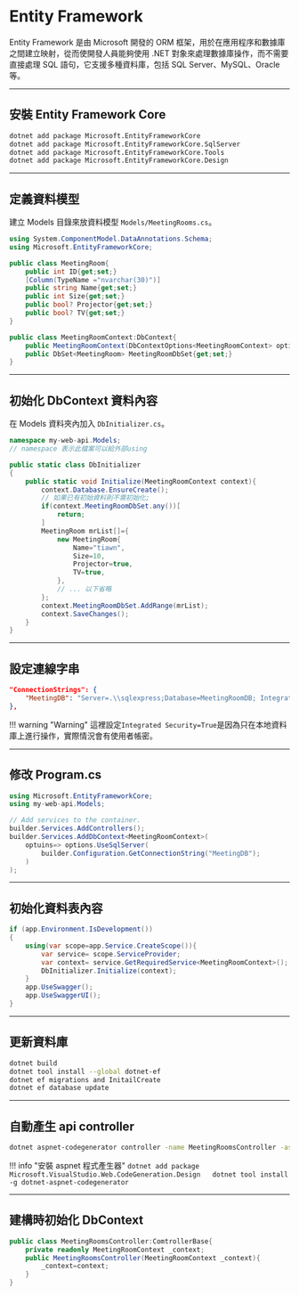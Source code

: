 # Entity Framework

Entity Framework 是由 Microsoft 開發的 ORM 框架，用於在應用程序和數據庫之間建立映射，從而使開發人員能夠使用 .NET 對象來處理數據庫操作，而不需要直接處理 SQL 語句，它支援多種資料庫，包括 SQL Server、MySQL、Oracle 等。

---

## 安裝 Entity Framework Core

```bash
dotnet add package Microsoft.EntityFrameworkCore
dotnet add package Microsoft.EntityFrameworkCore.SqlServer
dotnet add package Microsoft.EntityFrameworkCore.Tools
dotnet add package Microsoft.EntityFrameworkCore.Design
```

---

## 定義資料模型

建立 Models 目錄來放資料模型 `Models/MeetingRooms.cs`。

```cs title="MeetingRooms.cs"
using System.ComponentModel.DataAnnotations.Schema;
using Microsoft.EntityFrameworkCore;

public class MeetingRoom{
    public int ID{get;set;}
    [Column(TypeName ="nvarchar(30)")]
    public string Name{get;set;}
    public int Size{get;set;}
    public bool? Projector{get;set;}
    public bool? TV{get;set;}
}

public class MeetingRoomContext:DbContext{
    public MeetingRoomContext(DbContextOptions<MeetingRoomContext> options):base(options){}
    public DbSet<MeetingRoom> MeetingRoomDbSet{get;set;}
}
```

---

## 初始化 DbContext 資料內容

在 Models 資料夾內加入 `DbInitializer.cs`。

```cs title="DbInitialize.cs"
namespace my-web-api.Models;
// namespace 表示此檔案可以給外部using

public static class DbInitializer
{
    public static void Initialize(MeetingRoomContext context){
        context.Database.EnsureCreate();
        // 如果已有初始資料則不需初始化;
        if(context.MeetingRoomDbSet.any())[
            return;
        ]
        MeetingRoom mrList[]={
            new MeetingRoom{
                Name="tiawn",
                Size=10,
                Projector=true,
                TV=true,
            },
            // ... 以下省略
        };
        context.MeetingRoomDbSet.AddRange(mrList);
        context.SaveChanges();
    }
}
```

---

## 設定連線字串

```json title="appsetting.json"
"ConnectionStrings": {
    "MeetingDB": "Server=.\\sqlexpress;Database=MeetingRoomDB; Integrated Security=True;TrustServerCertificate=true;MultipleActiveResultSets=True;"
},
```

!!! warning "Warning"
    這裡設定`Integrated Security=True`是因為只在本地資料庫上進行操作，實際情況會有使用者帳密。


---

## 修改 Program.cs

```cs title="Program.cs"
using Microsoft.EntityFrameworkCore;
using my-web-api.Models;

// Add services to the container.
builder.Services.AddControllers();
builder.Services.AddDbContext<MeetingRoomContext>(
    optuins=> options.UseSqlServer(
        builder.Configuration.GetConnectionString("MeetingDB");
    )
);
```

---

## 初始化資料表內容

```cs title="Program.cs" hl_lines="3-7"
if (app.Environment.IsDevelopment())
{
    using(var scope=app.Service.CreateScope()){
        var service= scope.ServiceProvider;
        var context= service.GetRequiredService<MeetingRoomContext>();
        DbInitializer.Initialize(context);
    }
    app.UseSwagger();
    app.UseSwaggerUI();
}
```

---

## 更新資料庫

```bash
dotnet build
dotnet tool install --global dotnet-ef
dotnet ef migrations and InitailCreate
dotnet ef database update
```

---

## 自動產生 api controller

```bash
dotnet aspnet-codegenerator controller -name MeetingRoomsController -async -api -m MeetingRoom -dc MeetingRoomContext -outDir Controllers
```

!!! info "安裝 aspnet 程式產生器"
    ```
    dotnet add package Microsoft.VisualStudio.Web.CodeGeneration.Design  
    dotnet tool install -g dotnet-aspnet-codegenerator
    ```

---

## 建構時初始化 DbContext

```cs title="MeetingRoomsController.cs"
public class MeetingRoomsController:ComtrollerBase{
    private readonly MeetingRoomContext _context;
    public MeetingRoomsController(MeetingRoomContext _context){
        _context=context;
    }
}
```